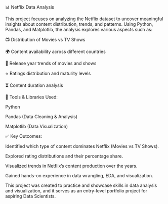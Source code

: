 📊 Netflix Data Analysis

This project focuses on analyzing the Netflix dataset to uncover meaningful insights about content distribution, trends, and patterns. Using Python, Pandas, and Matplotlib, the analysis explores various aspects such as:

📺 Distribution of Movies vs TV Shows

🌍 Content availability across different countries

📆 Release year trends of movies and shows

⭐ Ratings distribution and maturity levels

⏳ Content duration analysis

🔧 Tools & Libraries Used:

Python

Pandas (Data Cleaning & Analysis)

Matplotlib  (Data Visualization)

✅ Key Outcomes:

Identified which type of content dominates Netflix (Movies vs TV Shows).

Explored rating distributions and their percentage share.

Visualized trends in Netflix’s content production over the years.

Gained hands-on experience in data wrangling, EDA, and visualization.

This project was created to practice and showcase skills in data analysis and visualization, and it serves as an entry-level portfolio project for aspiring Data Scientists.
